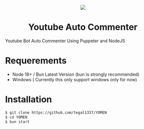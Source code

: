 


  <p align="center">
  <image src="https://user-images.githubusercontent.com/31664438/225758676-cc045769-5edd-4a28-ab93-a6fcdd0189aa.png" align="center"/>
<h1 align="center"> Youtube Auto Commenter </h1>
Youtube Bot Auto Commenter Using Puppeter and NodeJS
    </p>
    
# Requerements

-  Node 18+ / Bun Latest Version (bun is strongly recommended)
- Windows ( Currently this only support windows only for now)
#  Installation 

```bash
$ git clone https://github.com/tegal1337/YOMEN
$ cd YOMEN
$ bun start
```




           

